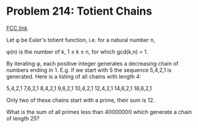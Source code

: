 # Problem 214: Totient Chains

[FCC link](https://www.freecodecamp.org/learn/coding-interview-prep/project-euler/problem-214-totient-chains)

Let φ be Euler's totient function, i.e. for a natural number n,

φ(n) is the number of k, 1 ≤ k ≤ n, for which gcd(k,n) = 1.

By iterating φ, each positive integer generates a decreasing chain of numbers
ending in 1. E.g. if we start with 5 the sequence 5,4,2,1 is generated. Here is
a listing of all chains with length 4:

5,4,2,1 7,6,2,1 8,4,2,1 9,6,2,1 10,4,2,1 12,4,2,1 14,6,2,1 18,6,2,1

Only two of these chains start with a prime, their sum is 12.

What is the sum of all primes less than 40000000 which generate a chain of
length 25?

